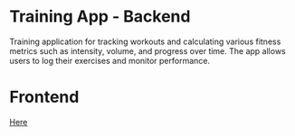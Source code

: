 # Training App - Backend
Training application for tracking workouts and calculating various fitness metrics such as intensity, volume, and progress over time. The app allows users to log their exercises and monitor performance.
# Frontend
[Here](https://github.com/MarekWlodarskii/TrainingApp-Frontend)
